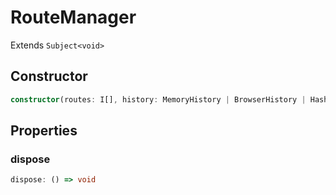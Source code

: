 # RouteManager

Extends `Subject<void>`

## Constructor

```ts
constructor(routes: I[], history: MemoryHistory | BrowserHistory | HashHistory);
```

## Properties

### dispose

```ts
dispose: () => void
```

